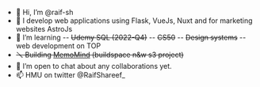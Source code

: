 - 👋 Hi, I’m @raif-sh
- 👀 I develop web applications using Flask, VueJs, Nuxt and for marketing websites AstroJs
- 🌱 I’m learning 
-- ~~Udemy SQL (2022-Q4)~~
-- ~~CS50~~
-- ~~Design systems~~
-- web development on TOP
- ~~🪛 Building <a href="https://memo-mind.vercel.app">MemoMind</a> (buildspace n&w s3 project)~~
- 💞️ I’m open to chat about any collaborations yet. 
- 📫 HMU on twitter @RaifShareef_

<!---
raif-sh/raif-sh is a ✨ special ✨ repository because its `README.md` (this file) appears on your GitHub profile.
You can click the Preview link to take a look at your changes.
--->
